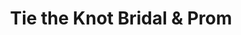 ---
title: "Tie the Knot Bridal & Prom"
url: /curwensville/tie-the-knot-bridal-und-prom/
shop: Kleidung
---